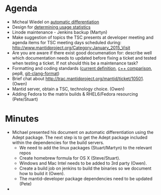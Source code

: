 Agenda
======
* Micheal Wiedel on [automatic differentiation](https://github.com/mantidproject/documents/blob/master/Design/IntegratingAdept.md)
* Design for [determining usage statistics](https://github.com/mantidproject/documents/blob/master/Design/MeasureUsageStatistics.md)
* Linode maintenance - Jenkins backup (Martyn)
* Make suggestion of topics the TSC presents at developer meeting and agenda items for TSC meeting days scheduled during: http://www.mantidproject.org/Category:January_2015_Visit 
* Are you are aware if there exist good documenation for: describe well which documentation needs to updated before fixing a ticket and tested when testing a ticket. If not should this be a maintenance task?
* Formatting and coding standards ([current definition](http://www.mantidproject.org/Coding_Standards), [c++ comparison](https://gist.github.com/peterfpeterson/f095f0153cab9b6a6459), pep8, [git-clang-format](https://llvm.org/svn/llvm-project/cfe/trunk/tools/clang-format/git-clang-format))
* Brief chat about http://trac.mantidproject.org/mantid/ticket/10501. (Owen)
* Mantid server, obtain a TSC, technology choice. (Owen)
* Adding Fedora to the matrix builds & RHEL6/Fedora resourcing (Pete/Stuart)

Minutes
=======
* Michael presented his document on automatic differentiation using the Adept package.  The next step is to get the Adept package included within the dependencies for the build servers.  
  * We need to add the linux packages (Stuart/Martyn) to the relevant repos 
  * Create homebrew formula for OS X (Steve/Stuart).  
  * Windows and Mac Intel needs to be added to 3rd party (Owen).
  * Create a build job on jenkins to build the binaries so we document how to build it (Owen).
  * The mantid-developer package dependencies need to be updated (Pete)
* 
